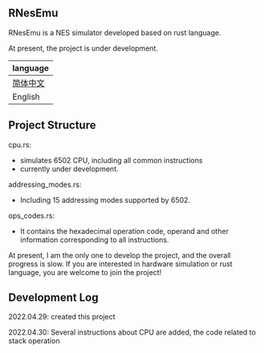 ## RNesEmu 

RNesEmu is a NES simulator developed based on rust language.

At present, the project is under development.

| language                        | 
|:--------------------------------|
| <a href='https://github.com/einQimiaozi/RNesEmu/blob/master/README_ch.md'>简体中文</a> |
| English                         |

## Project Structure

cpu.rs: 
- simulates 6502 CPU, including all common instructions
- currently under development.

addressing_modes.rs: 
- Including 15 addressing modes supported by 6502.

ops_codes.rs: 
- It contains the hexadecimal operation code, operand and other information corresponding to all instructions.

At present, I am the only one to develop the project, and the overall progress is slow. If you are interested in hardware simulation or rust language, you are welcome to join the project!

## Development Log

2022.04.29: created this project 

2022.04.30: Several instructions about CPU are added, the code related to stack operation



